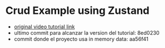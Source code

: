 # Crud Example using Zustand

- [original video tutorial link](https://youtu.be/_xDwPzdro5g?si=NaIqaM9uv0NA2NNz)
- ultimo commit para alcanzar la version del tutorial: 8ed0230
- commit donde el proyecto usa in memory data: aa56f41
